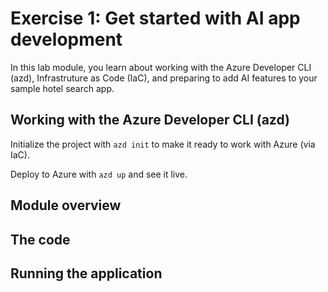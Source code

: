 # Exercise 1: Get started with AI app development

In this lab module, you learn about working with the Azure Developer CLI (azd), Infrastruture as Code (IaC), and preparing to add AI features to your sample hotel search app.

## Working with the Azure Developer CLI (azd)

Initialize the project with `azd init` to make it ready to work with Azure (via IaC).  

Deploy to Azure with `azd up` and see it live.

## Module overview

## The code

## Running the application